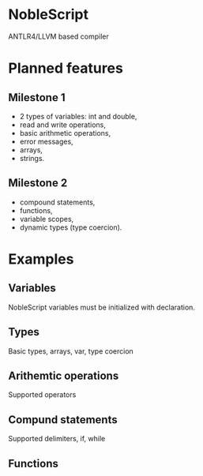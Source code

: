 # NobleScript
ANTLR4/LLVM based compiler

# Planned features
## Milestone 1
- 2 types of variables: int and double,
- read and write operations,
- basic arithmetic operations,
- error messages,
- arrays,
- strings.

## Milestone 2
- compound statements,
- functions,
- variable scopes,
- dynamic types (type coercion).

# Examples

## Variables

NobleScript variables must be initialized with declaration.

## Types

Basic types, arrays, var, type coercion

## Arithemtic operations

Supported operators

## Compund statements

Supported delimiters, if, while

## Functions
